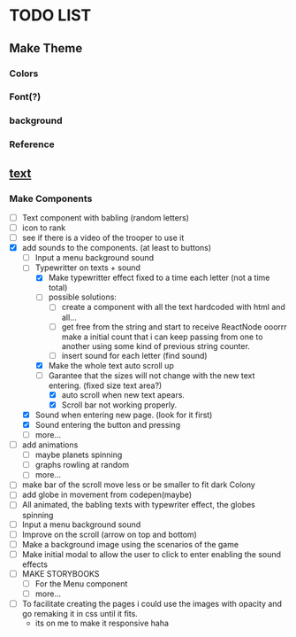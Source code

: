 # TODO LIST

## Make Theme

### Colors

### Font(?)

### background

### Reference

## [text](https://youtu.be/U5Mk3wA_W_4?si=4vLlazYHQGkIMs71&t=47)

### Make Components

- [ ] Text component with babling (random letters)
- [ ] icon to rank
- [ ] see if there is a video of the trooper to use it
- [x] add sounds to the components. (at least to buttons)
  - [ ] Input a menu background sound
  - [ ] Typewritter on texts + sound
    - [x] Make typewritter effect fixed to a time each letter (not a time total)
    - [ ] possible solutions:
      - [ ] create a component with all the text hardcoded with html and all...
      - [ ] get free from the string and start to receive ReactNode ooorrr make a initial count that i can keep passing from one to another using some kind of previous string counter.
      - [ ] insert sound for each letter (find sound)
    - [x] Make the whole text auto scroll up
    - [ ] Garantee that the sizes will not change with the new text entering. (fixed size text area?)
      - [x] auto scroll when new text apears.
      - [x] Scroll bar not working properly.
  - [x] Sound when entering new page. (look for it first)
  - [x] Sound entering the button and pressing
  - [ ] more...
- [ ] add animations
  - [ ] maybe planets spinning
  - [ ] graphs rowling at random
  - [ ] more...
- [ ] make bar of the scroll move less or be smaller to fit dark Colony
- [ ] add globe in movement from codepen(maybe)
- [ ] All animated, the babling texts with typewriter effect, the globes spinning
- [ ] Input a menu background sound
- [ ] Improve on the scroll (arrow on top and bottom)
- [ ] Make a background image using the scenarios of the game
- [ ] Make initial modal to allow the user to click to enter enabling the sound effects
- [ ] MAKE STORYBOOKS
  - [ ] For the Menu component
  - [ ] more...
- [ ] To facilitate creating the pages i could use the images with opacity and go remaking it in css until it fits.
  - its on me to make it responsive haha
